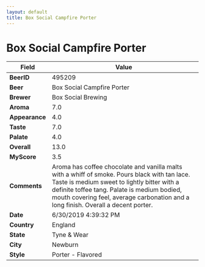```yaml
---
layout: default
title: Box Social Campfire Porter
---
```


# Box Social Campfire Porter

| Field         | Value     |
|---------------|-----------|
| **BeerID** | 495209 |
| **Beer** | Box Social Campfire Porter |
| **Brewer** | Box Social Brewing |
| **Aroma** | 7.0 |
| **Appearance** | 4.0 |
| **Taste** | 7.0 |
| **Palate** | 4.0 |
| **Overall** | 13.0 |
| **MyScore** | 3.5 |
| **Comments** | Aroma has coffee chocolate and vanilla malts with a whiff of smoke. Pours black with tan lace. Taste is medium sweet to lightly bitter with a definite toffee tang. Palate is medium bodied, mouth covering feel, average carbonation and a long finish. Overall a decent porter. |
| **Date** | 6/30/2019 4:39:32 PM |
| **Country** | England |
| **State** | Tyne &amp; Wear |
| **City** | Newburn |
| **Style** | Porter - Flavored |
